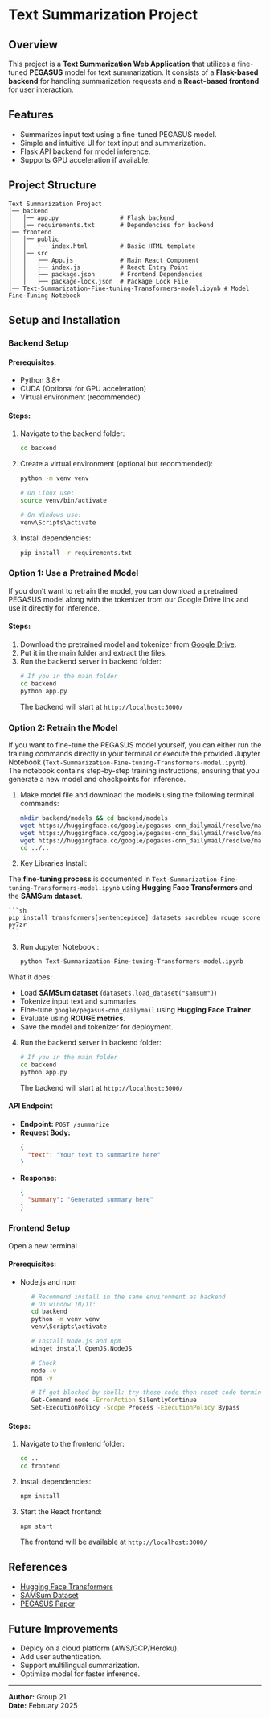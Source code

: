 # Text Summarization Project

## Overview

This project is a **Text Summarization Web Application** that utilizes a fine-tuned **PEGASUS** model for text summarization. It consists of a **Flask-based backend** for handling summarization requests and a **React-based frontend** for user interaction.

## Features

- Summarizes input text using a fine-tuned PEGASUS model.
- Simple and intuitive UI for text input and summarization.
- Flask API backend for model inference.
- Supports GPU acceleration if available.

## Project Structure

```
Text Summarization Project
│── backend
│   │── app.py                 # Flask backend
│   │── requirements.txt       # Dependencies for backend
│── frontend
│   │── public
│   │   └── index.html         # Basic HTML template
│   │── src
│   │   ├── App.js             # Main React Component
│   │   ├── index.js           # React Entry Point
│   │   ├── package.json       # Frontend Dependencies
│   │   ├── package-lock.json  # Package Lock File
│── Text-Summarization-Fine-tuning-Transformers-model.ipynb # Model Fine-Tuning Notebook
```

## Setup and Installation

### Backend Setup

#### Prerequisites:

- Python 3.8+
- CUDA (Optional for GPU acceleration)
- Virtual environment (recommended)

#### Steps:

1. Navigate to the backend folder:
   ```sh
   cd backend
   ```
2. Create a virtual environment (optional but recommended):
   ```sh
   python -m venv venv

   # On Linux use:
   source venv/bin/activate  
   
   # On Windows use: 
   venv\Scripts\activate
   ```
3. Install dependencies:
   ```sh
   pip install -r requirements.txt
   ```


### Option 1: Use a Pretrained Model

If you don’t want to retrain the model, you can download a pretrained PEGASUS model along with the tokenizer from our Google Drive link and use it directly for inference.

#### Steps:

1. Download the pretrained model and tokenizer from [Google Drive](https://drive.google.com/drive/folders/17arjGx9-NPU-AdxjuZGrGkwvYNlzjZcn).
2. Put it in the main folder and extract the files.
3. Run the backend server in backend folder:
   ```sh
   # If you in the main folder
   cd backend 
   python app.py
   ```
   The backend will start at `http://localhost:5000/`



### Option 2: Retrain the Model

If you want to fine-tune the PEGASUS model yourself, you can either run the training commands directly in your terminal or execute the provided Jupyter Notebook (`Text-Summarization-Fine-tuning-Transformers-model.ipynb`). The notebook contains step-by-step training instructions, ensuring that you generate a new model and checkpoints for inference.

1. Make model file and download the models using the following terminal commands:
   ```sh
   mkdir backend/models && cd backend/models
   wget https://huggingface.co/google/pegasus-cnn_dailymail/resolve/main/pytorch_model.bin
   wget https://huggingface.co/google/pegasus-cnn_dailymail/resolve/main/config.json
   wget https://huggingface.co/google/pegasus-cnn_dailymail/resolve/main/spiece.model
   cd ../..
   ```

2. Key Libraries Install:

The **fine-tuning process** is documented in `Text-Summarization-Fine-tuning-Transformers-model.ipynb` using **Hugging Face Transformers** and the **SAMSum dataset**.

    ```sh
    pip install transformers[sentencepiece] datasets sacrebleu rouge_score py7zr
    ```

3. Run Jupyter Notebook :
    ```sh
    python Text-Summarization-Fine-tuning-Transformers-model.ipynb  
    ```

What it does:
- Load **SAMSum dataset** (`datasets.load_dataset("samsum")`)
- Tokenize input text and summaries.
- Fine-tune `google/pegasus-cnn_dailymail` using **Hugging Face Trainer**.
- Evaluate using **ROUGE metrics**.
- Save the model and tokenizer for deployment.

4. Run the backend server in backend folder:
   ```sh
   # If you in the main folder
   cd backend 
   python app.py
   ```
   The backend will start at `http://localhost:5000/`


#### API Endpoint

- **Endpoint:** `POST /summarize`
- **Request Body:**
  ```json
  {
    "text": "Your text to summarize here"
  }
  ```
- **Response:**
  ```json
  {
    "summary": "Generated summary here"
  }
  ```


### Frontend Setup
Open a new terminal

#### Prerequisites:
- Node.js and npm
   ```sh
      # Recommend install in the same environment as backend
      # On window 10/11:
      cd backend
      python -m venv venv
      venv\Scripts\activate

      # Install Node.js and npm
      winget install OpenJS.NodeJS

      # Check
      node -v
      npm -v

      # If got blocked by shell: try these code then reset code terminal if needed
      Get-Command node -ErrorAction SilentlyContinue
      Set-ExecutionPolicy -Scope Process -ExecutionPolicy Bypass
   ```


#### Steps:
1. Navigate to the frontend folder:
   ```sh
   cd ..
   cd frontend
   ```
2. Install dependencies:
   ```sh
   npm install
   ```
3. Start the React frontend:
   ```sh
   npm start
   ```
   The frontend will be available at `http://localhost:3000/`



## References

- [Hugging Face Transformers](https://huggingface.co/transformers/)
- [SAMSum Dataset](https://huggingface.co/datasets/samsum)
- [PEGASUS Paper](https://arxiv.org/abs/1912.08777)

## Future Improvements

- Deploy on a cloud platform (AWS/GCP/Heroku).
- Add user authentication.
- Support multilingual summarization.
- Optimize model for faster inference.

---

**Author:** Group 21\
**Date:** February 2025